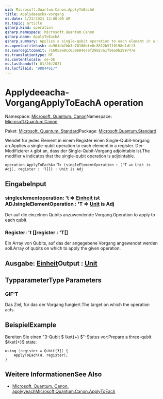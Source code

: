 ```yaml
---
uid: Microsoft.Quantum.Canon.ApplyToEachA
title: Applydeeacha-Vorgang
ms.date: 1/23/2021 12:00:00 AM
ms.topic: article
qsharp.kind: operation
qsharp.namespace: Microsoft.Quantum.Canon
qsharp.name: ApplyToEachA
qsharp.summary: Applies a single-qubit operation to each element in a register. The modifier `A` indicates that the single-qubit operation is adjointable.
ms.openlocfilehash: da901db2bb3c70186bfe0c8812b5710198d1dff3
ms.sourcegitcommit: 71605ea9cc630e84e7ef29027e1f0ea06299747e
ms.translationtype: MT
ms.contentlocale: de-DE
ms.lasthandoff: 01/26/2021
ms.locfileid: "98844617"
---
```

# <a name="applytoeacha-operation"></a><span data-ttu-id="4687b-102">Applydeeacha-Vorgang</span><span class="sxs-lookup"><span data-stu-id="4687b-102">ApplyToEachA operation</span></span>

<span data-ttu-id="4687b-103">Namespace: [Microsoft. Quantum. Canon](xref:Microsoft.Quantum.Canon)</span><span class="sxs-lookup"><span data-stu-id="4687b-103">Namespace: [Microsoft.Quantum.Canon](xref:Microsoft.Quantum.Canon)</span></span>

<span data-ttu-id="4687b-104">Paket: [Microsoft. Quantum. Standard](https://nuget.org/packages/Microsoft.Quantum.Standard)</span><span class="sxs-lookup"><span data-stu-id="4687b-104">Package: [Microsoft.Quantum.Standard](https://nuget.org/packages/Microsoft.Quantum.Standard)</span></span>


<span data-ttu-id="4687b-105">Wendet für jedes Element in einem Register einen Single-Qubit-Vorgang an.</span><span class="sxs-lookup"><span data-stu-id="4687b-105">Applies a single-qubit operation to each element in a register.</span></span>
<span data-ttu-id="4687b-106">Der-Modifizierer `A` gibt an, dass der Single-Qubit-Vorgang adjointable ist.</span><span class="sxs-lookup"><span data-stu-id="4687b-106">The modifier `A` indicates that the single-qubit operation is adjointable.</span></span>

```qsharp
operation ApplyToEachA<'T> (singleElementOperation : ('T => Unit is Adj), register : 'T[]) : Unit is Adj
```


## <a name="input"></a><span data-ttu-id="4687b-107">Eingabe</span><span class="sxs-lookup"><span data-stu-id="4687b-107">Input</span></span>

### <a name="singleelementoperation--t--unit--is-adj"></a><span data-ttu-id="4687b-108">singleelementoperation: 't => [Einheit](xref:microsoft.quantum.lang-ref.unit)  ist ADJ</span><span class="sxs-lookup"><span data-stu-id="4687b-108">singleElementOperation : 'T => [Unit](xref:microsoft.quantum.lang-ref.unit)  is Adj</span></span>

<span data-ttu-id="4687b-109">Der auf die einzelnen Qubits anzuwendende Vorgang.</span><span class="sxs-lookup"><span data-stu-id="4687b-109">Operation to apply to each qubit.</span></span>


### <a name="register--t"></a><span data-ttu-id="4687b-110">Register: 't []</span><span class="sxs-lookup"><span data-stu-id="4687b-110">register : 'T[]</span></span>

<span data-ttu-id="4687b-111">Ein Array von Qubits, auf das der angegebene Vorgang angewendet werden soll.</span><span class="sxs-lookup"><span data-stu-id="4687b-111">Array of qubits on which to apply the given operation.</span></span>



## <a name="output--unit"></a><span data-ttu-id="4687b-112">Ausgabe: [Einheit](xref:microsoft.quantum.lang-ref.unit)</span><span class="sxs-lookup"><span data-stu-id="4687b-112">Output : [Unit](xref:microsoft.quantum.lang-ref.unit)</span></span>



## <a name="type-parameters"></a><span data-ttu-id="4687b-113">Typparameter</span><span class="sxs-lookup"><span data-stu-id="4687b-113">Type Parameters</span></span>

### <a name="t"></a><span data-ttu-id="4687b-114">GIF</span><span class="sxs-lookup"><span data-stu-id="4687b-114">'T</span></span>

<span data-ttu-id="4687b-115">Das Ziel, für das der Vorgang fungiert.</span><span class="sxs-lookup"><span data-stu-id="4687b-115">The target on which the operation acts.</span></span>

## <a name="example"></a><span data-ttu-id="4687b-116">Beispiel</span><span class="sxs-lookup"><span data-stu-id="4687b-116">Example</span></span>

<span data-ttu-id="4687b-117">Bereiten Sie einen "3-Qubit $ \ket{+} $"-Status vor:</span><span class="sxs-lookup"><span data-stu-id="4687b-117">Prepare a three-qubit $\ket{+}$ state:</span></span>

```qsharp
using (register = Qubit[3]) {
    ApplyToEach(H, register);
}
```

## <a name="see-also"></a><span data-ttu-id="4687b-118">Weitere Informationen</span><span class="sxs-lookup"><span data-stu-id="4687b-118">See Also</span></span>

- [<span data-ttu-id="4687b-119">Microsoft. Quantum. Canon. applyyeach</span><span class="sxs-lookup"><span data-stu-id="4687b-119">Microsoft.Quantum.Canon.ApplyToEach</span></span>](xref:Microsoft.Quantum.Canon.ApplyToEach)